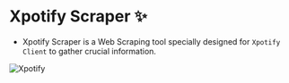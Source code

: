 # Xpotify Scraper ✨
- Xpotify Scraper is a Web Scraping tool specially designed for `Xpotify Client` to gather crucial information.  

![Xpotify](https://media.discordapp.net/attachments/1237826800390766672/1244961930431565854/Xnew-b-l.png?ex=67e3d826&is=67e286a6&hm=e808a28fb236db7d0023e44bfd8b99e59fd48f6e834d2c69c9f9214cea406671&=&format=webp&quality=lossless&width=864&height=864)
